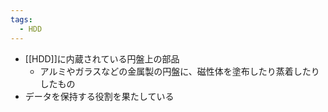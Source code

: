 ```yaml
---
tags:
  - HDD
---
```

- [[HDD]]に内蔵されている円盤上の部品
	- アルミやガラスなどの金属製の円盤に、磁性体を塗布したり蒸着したりしたもの
- データを保持する役割を果たしている
